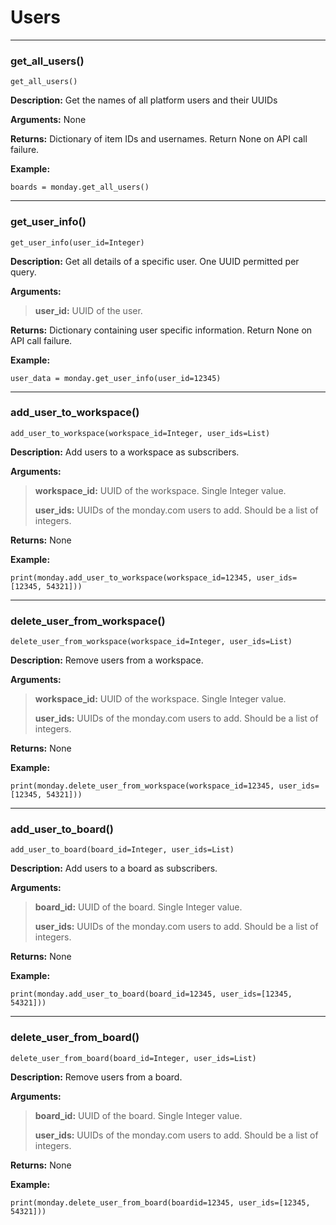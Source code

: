 # Users

---
### get_all_users()
    get_all_users()

**Description:**
Get the names of all platform users and their UUIDs

**Arguments:**
None

**Returns:**
Dictionary of item IDs and usernames. Return None on API call failure.

**Example:**

```boards = monday.get_all_users()```

---
### get_user_info()
    get_user_info(user_id=Integer)

**Description:**
Get all details of a specific user. One UUID permitted per query.

**Arguments:**

> **user_id:** UUID of the user.

**Returns:**
Dictionary containing user specific information. Return None on API call failure.

**Example:**

```user_data = monday.get_user_info(user_id=12345)```

---
### add_user_to_workspace()
    add_user_to_workspace(workspace_id=Integer, user_ids=List)

**Description:**
Add users to a workspace as subscribers.

**Arguments:**
> **workspace_id:** UUID of the workspace. Single Integer value.
> 
> **user_ids:** UUIDs of the monday.com users to add. Should be a list of integers.

**Returns:**
None

**Example:**

```print(monday.add_user_to_workspace(workspace_id=12345, user_ids=[12345, 54321]))```

---
### delete_user_from_workspace()
    delete_user_from_workspace(workspace_id=Integer, user_ids=List)

**Description:**
Remove users from a workspace.

**Arguments:**
> **workspace_id:** UUID of the workspace. Single Integer value.
> 
> **user_ids:** UUIDs of the monday.com users to add. Should be a list of integers.

**Returns:**
None

**Example:**

```print(monday.delete_user_from_workspace(workspace_id=12345, user_ids=[12345, 54321]))```

---
### add_user_to_board()
    add_user_to_board(board_id=Integer, user_ids=List)

**Description:**
Add users to a board as subscribers.

**Arguments:**
> **board_id:** UUID of the board. Single Integer value.
> 
> **user_ids:** UUIDs of the monday.com users to add. Should be a list of integers.

**Returns:**
None

**Example:**

```print(monday.add_user_to_board(board_id=12345, user_ids=[12345, 54321]))```

---
### delete_user_from_board()
    delete_user_from_board(board_id=Integer, user_ids=List)

**Description:**
Remove users from a board.

**Arguments:**
> **board_id:** UUID of the board. Single Integer value.
> 
> **user_ids:** UUIDs of the monday.com users to add. Should be a list of integers.

**Returns:**
None

**Example:**

```print(monday.delete_user_from_board(boardid=12345, user_ids=[12345, 54321]))```

